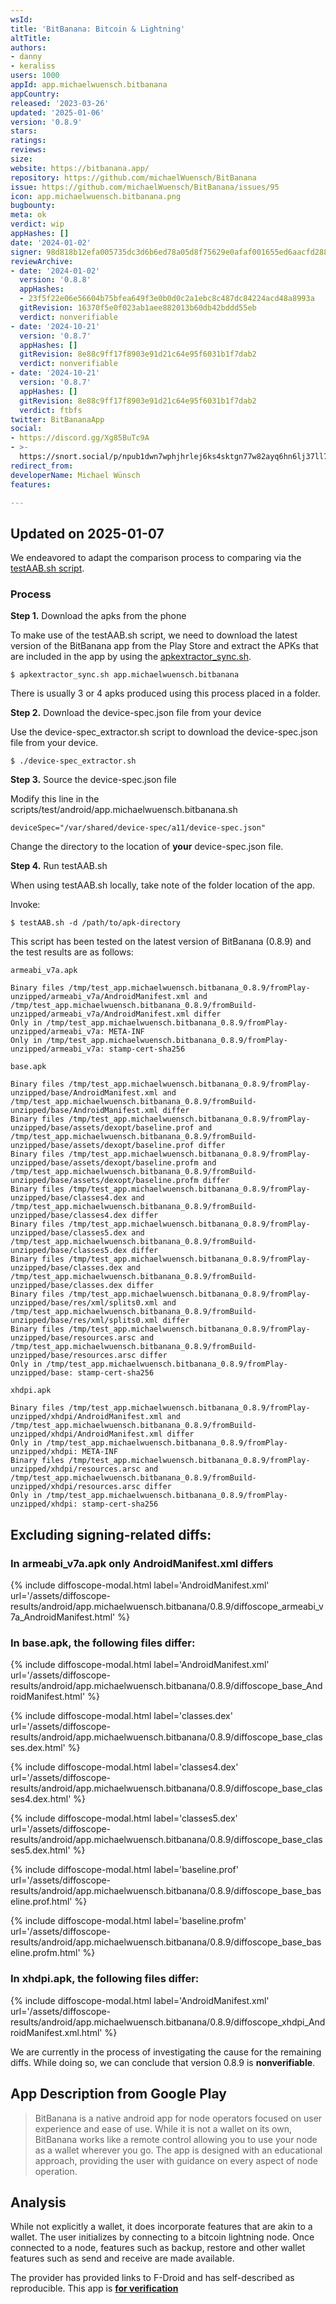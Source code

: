 ```yaml
---
wsId: 
title: 'BitBanana: Bitcoin & Lightning'
altTitle: 
authors:
- danny
- keraliss
users: 1000
appId: app.michaelwuensch.bitbanana
appCountry: 
released: '2023-03-26'
updated: '2025-01-06'
version: '0.8.9'
stars: 
ratings: 
reviews: 
size: 
website: https://bitbanana.app/
repository: https://github.com/michaelWuensch/BitBanana
issue: https://github.com/michaelWuensch/BitBanana/issues/95
icon: app.michaelwuensch.bitbanana.png
bugbounty: 
meta: ok
verdict: wip
appHashes: []
date: '2024-01-02'
signer: 98d818b12efa005735dc3d6b6ed78a05d8f75629e0afaf001655ed6aacfd2884
reviewArchive:
- date: '2024-01-02'
  version: '0.8.8'
  appHashes:
  - 23f5f22e06e56604b75bfea649f3e0b0d0c2a1ebc8c487dc84224acd48a8993a
  gitRevision: 16370f5e0f023ab1aee882013b60db42bddd55eb
  verdict: nonverifiable
- date: '2024-10-21'
  version: '0.8.7'
  appHashes: []
  gitRevision: 8e88c9ff17f8903e91d21c64e95f6031b1f7dab2
  verdict: nonverifiable
- date: '2024-10-21'
  version: '0.8.7'
  appHashes: []
  gitRevision: 8e88c9ff17f8903e91d21c64e95f6031b1f7dab2
  verdict: ftbfs
twitter: BitBananaApp
social:
- https://discord.gg/Xg85BuTc9A
- >-
  https://snort.social/p/npub1dwn7wphjhrlej6ks4sktgn77w82ayq6hn6lj37ll75tav55nd3vq07xzaj
redirect_from: 
developerName: Michael Wünsch
features: 

---
```


## Updated on 2025-01-07

We endeavored to adapt the comparison process to comparing via the [testAAB.sh script](https://gitlab.com/walletscrutiny/walletScrutinyCom/-/blob/master/testAAB.sh). 

### Process

**Step 1.** Download the apks from the phone

To make use of the testAAB.sh script, we need to download the latest version of the BitBanana app from the Play Store and extract the APKs that are included in the app by using the [apkextractor_sync.sh](https://gitlab.com/walletscrutiny/walletScrutinyCom/-/blob/master/apkextractor_sync.sh). 

`$ apkextractor_sync.sh app.michaelwuensch.bitbanana`

There is usually 3 or 4 apks produced using this process placed in a folder.

**Step 2.** Download the device-spec.json file from your device

Use the device-spec_extractor.sh script to download the device-spec.json file from your device.

`$ ./device-spec_extractor.sh`

**Step 3.** Source the device-spec.json file

Modify this line in the scripts/test/android/app.michaelwuensch.bitbanana.sh

`deviceSpec="/var/shared/device-spec/a11/device-spec.json"`

Change the directory to the location of **your** device-spec.json file.

**Step 4.** Run testAAB.sh

When using testAAB.sh locally, take note of the folder location of the app.

Invoke:

`$ testAAB.sh -d /path/to/apk-directory`

This script has been tested on the latest version of BitBanana (0.8.9) and the test results are as follows:

```
armeabi_v7a.apk

Binary files /tmp/test_app.michaelwuensch.bitbanana_0.8.9/fromPlay-unzipped/armeabi_v7a/AndroidManifest.xml and /tmp/test_app.michaelwuensch.bitbanana_0.8.9/fromBuild-unzipped/armeabi_v7a/AndroidManifest.xml differ
Only in /tmp/test_app.michaelwuensch.bitbanana_0.8.9/fromPlay-unzipped/armeabi_v7a: META-INF
Only in /tmp/test_app.michaelwuensch.bitbanana_0.8.9/fromPlay-unzipped/armeabi_v7a: stamp-cert-sha256

base.apk 

Binary files /tmp/test_app.michaelwuensch.bitbanana_0.8.9/fromPlay-unzipped/base/AndroidManifest.xml and /tmp/test_app.michaelwuensch.bitbanana_0.8.9/fromBuild-unzipped/base/AndroidManifest.xml differ
Binary files /tmp/test_app.michaelwuensch.bitbanana_0.8.9/fromPlay-unzipped/base/assets/dexopt/baseline.prof and /tmp/test_app.michaelwuensch.bitbanana_0.8.9/fromBuild-unzipped/base/assets/dexopt/baseline.prof differ
Binary files /tmp/test_app.michaelwuensch.bitbanana_0.8.9/fromPlay-unzipped/base/assets/dexopt/baseline.profm and /tmp/test_app.michaelwuensch.bitbanana_0.8.9/fromBuild-unzipped/base/assets/dexopt/baseline.profm differ
Binary files /tmp/test_app.michaelwuensch.bitbanana_0.8.9/fromPlay-unzipped/base/classes4.dex and /tmp/test_app.michaelwuensch.bitbanana_0.8.9/fromBuild-unzipped/base/classes4.dex differ
Binary files /tmp/test_app.michaelwuensch.bitbanana_0.8.9/fromPlay-unzipped/base/classes5.dex and /tmp/test_app.michaelwuensch.bitbanana_0.8.9/fromBuild-unzipped/base/classes5.dex differ
Binary files /tmp/test_app.michaelwuensch.bitbanana_0.8.9/fromPlay-unzipped/base/classes.dex and /tmp/test_app.michaelwuensch.bitbanana_0.8.9/fromBuild-unzipped/base/classes.dex differ
Binary files /tmp/test_app.michaelwuensch.bitbanana_0.8.9/fromPlay-unzipped/base/res/xml/splits0.xml and /tmp/test_app.michaelwuensch.bitbanana_0.8.9/fromBuild-unzipped/base/res/xml/splits0.xml differ
Binary files /tmp/test_app.michaelwuensch.bitbanana_0.8.9/fromPlay-unzipped/base/resources.arsc and /tmp/test_app.michaelwuensch.bitbanana_0.8.9/fromBuild-unzipped/base/resources.arsc differ
Only in /tmp/test_app.michaelwuensch.bitbanana_0.8.9/fromPlay-unzipped/base: stamp-cert-sha256

xhdpi.apk

Binary files /tmp/test_app.michaelwuensch.bitbanana_0.8.9/fromPlay-unzipped/xhdpi/AndroidManifest.xml and /tmp/test_app.michaelwuensch.bitbanana_0.8.9/fromBuild-unzipped/xhdpi/AndroidManifest.xml differ
Only in /tmp/test_app.michaelwuensch.bitbanana_0.8.9/fromPlay-unzipped/xhdpi: META-INF
Binary files /tmp/test_app.michaelwuensch.bitbanana_0.8.9/fromPlay-unzipped/xhdpi/resources.arsc and /tmp/test_app.michaelwuensch.bitbanana_0.8.9/fromBuild-unzipped/xhdpi/resources.arsc differ
Only in /tmp/test_app.michaelwuensch.bitbanana_0.8.9/fromPlay-unzipped/xhdpi: stamp-cert-sha256
```

## Excluding signing-related diffs:  

### In armeabi_v7a.apk only AndroidManifest.xml differs 

  {% include diffoscope-modal.html label='AndroidManifest.xml' url='/assets/diffoscope-results/android/app.michaelwuensch.bitbanana/0.8.9/diffoscope_armeabi_v7a_AndroidManifest.html' %}

### In base.apk, the following files differ:

  {% include diffoscope-modal.html label='AndroidManifest.xml' url='/assets/diffoscope-results/android/app.michaelwuensch.bitbanana/0.8.9/diffoscope_base_AndroidManifest.html' %}
  
  {% include diffoscope-modal.html label='classes.dex' url='/assets/diffoscope-results/android/app.michaelwuensch.bitbanana/0.8.9/diffoscope_base_classes.dex.html' %}
  
  {% include diffoscope-modal.html label='classes4.dex' url='/assets/diffoscope-results/android/app.michaelwuensch.bitbanana/0.8.9/diffoscope_base_classes4.dex.html' %}
  
  {% include diffoscope-modal.html label='classes5.dex' url='/assets/diffoscope-results/android/app.michaelwuensch.bitbanana/0.8.9/diffoscope_base_classes5.dex.html' %}
  
  {% include diffoscope-modal.html label='baseline.prof' url='/assets/diffoscope-results/android/app.michaelwuensch.bitbanana/0.8.9/diffoscope_base_baseline.prof.html' %}

  {% include diffoscope-modal.html label='baseline.profm' url='/assets/diffoscope-results/android/app.michaelwuensch.bitbanana/0.8.9/diffoscope_base_baseline.profm.html' %}
   

### In xhdpi.apk, the following files differ: 
  
  {% include diffoscope-modal.html label='AndroidManifest.xml' url='/assets/diffoscope-results/android/app.michaelwuensch.bitbanana/0.8.9/diffoscope_xhdpi_AndroidManifest.xml.html' %}
  

We are currently in the process of investigating the cause for the remaining diffs. While doing so, we can conclude that version 0.8.9 is **nonverifiable**.

## App Description from Google Play

> BitBanana is a native android app for node operators focused on user experience and ease of use. While it is not a wallet on its own, BitBanana works like a remote control allowing you to use your node as a wallet wherever you go. The app is designed with an educational approach, providing the user with guidance on every aspect of node operation.

## Analysis

While not explicitly a wallet, it does incorporate features that are akin to a wallet. The user initializes by connecting to a bitcoin lightning node. Once connected to a node, features such as backup, restore and other wallet features such as send and receive are made available. 

The provider has provided links to F-Droid and has self-described as reproducible. This app is [**for verification**](https://gitlab.com/walletscrutiny/walletScrutinyCom/-/issues/512)
